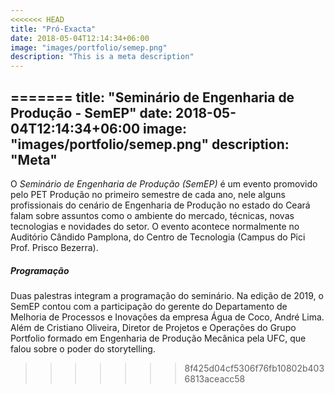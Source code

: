 ```yaml
---
<<<<<<< HEAD
title: "Pró-Exacta"
date: 2018-05-04T12:14:34+06:00
image: "images/portfolio/semep.png"
description: "This is a meta description"
---
```

=======
title: "Seminário de Engenharia de Produção - SemEP"
date: 2018-05-04T12:14:34+06:00
image: "images/portfolio/semep.png"
description: "Meta"
--- 

O _Seminário de Engenharia de Produção (SemEP)_ é um evento promovido pelo PET Produção no primeiro semestre de cada ano, nele alguns profissionais do cenário de Engenharia de Produção no estado do Ceará falam sobre assuntos como o ambiente do mercado, técnicas, novas tecnologias e novidades do setor. O evento acontece normalmente no Auditório Cândido Pamplona, do Centro de Tecnologia (Campus do Pici Prof. Prisco Bezerra).

##### Programação

Duas palestras integram a programação do seminário. Na edição de 2019, o SemEP contou com a participação do gerente do Departamento de Melhoria de Processos e Inovações da empresa Água de Coco, André Lima. Além de Cristiano Oliveira, Diretor de Projetos e Operações do Grupo Portfolio formado em Engenharia de Produção Mecânica pela UFC, que falou sobre o poder do storytelling.







>>>>>>> 8f425d04cf5306f76fb10802b4036813aceacc58
